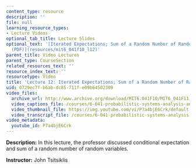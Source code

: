 ```yaml
---
content_type: resource
description: ''
file: null
learning_resource_types:
- Lecture Videos
optional_tab_title: Lecture Slides
optional_text: '[Iterated Expectations; Sum of a Random Number of Random Variables
  (PDF)](resources/mit6_041f10_l12)'
parent_title: Video Lectures
parent_type: CourseSection
related_resources_text: ''
resource_index_text: ''
resourcetype: Video
title: 'Lecture 12: Iterated Expectations; Sum of a Random Number of Random Variables'
uid: 0729ec7f-b6ab-dc85-711f-e09b64502309
video_files:
  archive_url: http://www.archive.org/download/MIT6.041F10/MIT6_041F11_lec12_300k.mp4
  video_captions_file: /courses/6-041-probabilistic-systems-analysis-and-applied-probability-fall-2010/20827448aa9351b7acef4ecba5c0904e_P7a4bjE6Crk.vtt
  video_thumbnail_file: https://img.youtube.com/vi/P7a4bjE6Crk/default.jpg
  video_transcript_file: /courses/6-041-probabilistic-systems-analysis-and-applied-probability-fall-2010/f94ec9fc3cf49d25461adbaefb9f3f21_P7a4bjE6Crk.pdf
video_metadata:
  youtube_id: P7a4bjE6Crk
---
```


**Description:** In this lecture, the professor discussed conditional expectation and sum of a random number of random variables.

**Instructor:** John Tsitsiklis